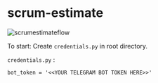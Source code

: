 # scrum-estimate

![scrumestimateflow](https://user-images.githubusercontent.com/12026146/139365135-5ba1e4a9-ed6a-439d-8e2b-bb30092c1610.png)

To start: Create `credentials.py` in root directory.

`credentials.py` :
```
bot_token = '<<YOUR TELEGRAM BOT TOKEN HERE>>'
```
